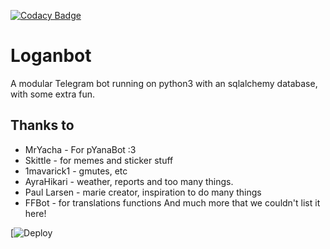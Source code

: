 [![Codacy Badge](https://api.codacy.com/project/badge/Grade/8159a505e2ef44f3b631229a7b9652d0)](https://app.codacy.com/manual/Nitin1818/Logan?utm_source=github.com&utm_medium=referral&utm_content=Nitin1818/Logan&utm_campaign=Badge_Grade_Dashboard)


# Loganbot

A modular Telegram bot running on python3 with an sqlalchemy database, with some extra fun.




## Thanks to

* MrYacha - For pYanaBot :3
* Skittle - for memes and sticker stuff
* 1mavarick1 - gmutes, etc 
* AyraHikari - weather, reports and too many things.
* Paul Larsen - marie creator, inspiration to do many things
* FFBot - for translations functions
And much more that we couldn't list it here!

[![Deploy](https://heroku.com/deploy?template=https://github.com/fanofrbwalkerkek5xx/Logan)
